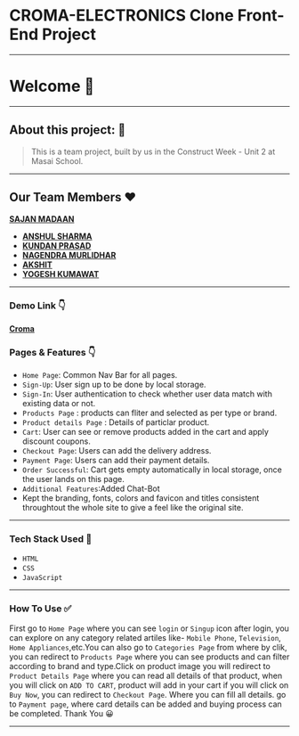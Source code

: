 # CROMA-ELECTRONICS Clone Front-End Project
---

# Welcome 👋

---

## About this project: 🙌
> This is a team project, built by us in the Construct Week - Unit 2 at Masai School.

---
## Our Team Members ❤️

 **[SAJAN MADAAN](https://github.com/sajanmadaan)**
- **[ANSHUL SHARMA](https://github.com/anshul160196)**
- **[KUNDAN PRASAD](https://github.com/KundanPrasad11)**
- **[NAGENDRA MURLIDHAR](https://github.com/nag-murali)**
- **[AKSHIT](https://github.com/akkii0703)**
- **[YOGESH KUMAWAT](https://github.com/yogeshkumawat007)**


---
### Demo Link 👇
**[Croma](https://sajanmadaan.github.io/Clone-Croma/)**

### Pages & Features 👇

- `Home Page`: Common Nav Bar for all pages.
- `Sign-Up`: User sign up to be done by local storage.
- `Sign-In`: User authentication to check whether user data match with existing data or not.
- `Products Page` : products  can fliter and selected as per type or brand.
- `Product details Page` : Details of particlar product.
- `Cart`: User can see or remove products added in the cart and apply discount coupons.
- `Checkout Page`: Users can add the delivery address.
- `Payment Page`: Users can add their payment details.
- `Order Successful`: Cart gets empty automatically in local storage, once the user lands on this page.
- `Additional Features`:Added Chat-Bot
-  Kept the branding, fonts, colors and favicon and titles consistent throughtout the whole site to give a feel like the original site.

---
### Tech Stack Used 🔧
- `HTML`
- `CSS`
- `JavaScript`

---

### How To Use ✅

First go to `Home Page` where you can see `login` or `Singup` icon after login, you can explore on any category related artiles like- `Mobile Phone`, `Television`, `Home Appliances`,etc.You can also go to `Categories Page` from where by clik, you can redirect to `Products Page` where you can see products and can filter according to brand and type.Click on product image you will redirect to `Product Details Page` where you can read all details of that product, when you will click on `ADD TO CART`, product will add in your cart if you will click on `Buy Now`, you can redirect to `Checkout Page`. Where you can fill all details. go to `Payment page`,  where card details can be added and buying process can be completed. Thank You :grinning: 

---


